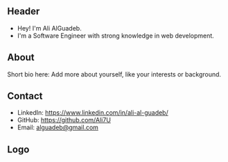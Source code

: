 ## Header

- Hey! I'm Ali AlGuadeb.
- I'm a Software Engineer with strong knowledge in web development.

## About

Short bio here: Add more about yourself, like your interests or background.

## Contact

- LinkedIn: https://www.linkedin.com/in/ali-al-guadeb/
- GitHub: https://github.com/Ali7U
- Email: alguadeb@gmail.com

## Logo
